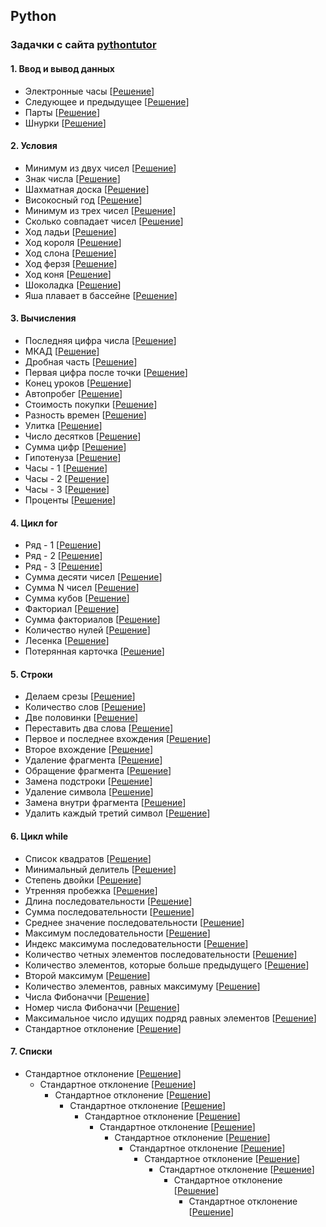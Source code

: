 ## Python
### Задачки с сайта [pythontutor](http://pythontutor.ru)
#### 1. Ввод и вывод данных 
- Электронные часы 
[[Решение](Exercises_python/Phase_1/1.4.py)]
- Следующее и предыдущее
[[Решение](Exercises_python/Phase_1/1.6.py)]
- Парты
[[Решение](Exercises_python/Phase_1/1.7.py)]
- Шнурки
[[Решение](Exercises_python/Phase_1/1.8.py)]

#### 2. Условия
- Минимум из двух чисел
[[Решение](Exercises_python/Phase_1/2.1.py)]
- Знак числа
[[Решение](Exercises_python/Phase_1/2.2.py)]
- Шахматная доска
[[Решение](Exercises_python/Phase_1/2.3.py)]
- Високосный год
[[Решение](Exercises_python/Phase_1/2.4.py)]
- Минимум из трех чисел
[[Решение](Exercises_python/Phase_1/2.5.py)]
- Сколько совпадает чисел
[[Решение](Exercises_python/Phase_1/2.6.py)]
- Ход ладьи
[[Решение](Exercises_python/Phase_1/2.7.py)]
- Ход короля
[[Решение](Exercises_python/Phase_1/2.8.py)]
- Ход слона
[[Решение](Exercises_python/Phase_1/2.9.py)]
- Ход ферзя
[[Решение](Exercises_python/Phase_1/2.10.py)]
- Ход коня
[[Решение](Exercises_python/Phase_1/2.11.py)]
- Шоколадка
[[Решение](Exercises_python/Phase_1/2.12.py)]
- Яша плавает в бассейне
[[Решение](Exercises_python/Phase_1/2.13.py)]
  
#### 3. Вычисления
- Последняя цифра числа
[[Решение](Exercises_python/Phase_1/3.1.py)]
- МКАД
[[Решение](Exercises_python/Phase_1/3.2.py)]
- Дробная часть
[[Решение](Exercises_python/Phase_1/3.3.py)]
- Первая цифра после точки
[[Решение](Exercises_python/Phase_1/3.4.py)]
- Конец уроков
[[Решение](Exercises_python/Phase_1/3.5.py)]
- Автопробег
[[Решение](Exercises_python/Phase_1/3.6.py)]
- Стоимость покупки
[[Решение](Exercises_python/Phase_1/3.7.py)]
- Разность времен
[[Решение](Exercises_python/Phase_1/3.8.py)]
- Улитка
[[Решение](Exercises_python/Phase_1/3.9.py)]
- Число десятков
[[Решение](Exercises_python/Phase_1/3.10.py)]
- Сумма цифр
[[Решение](Exercises_python/Phase_1/3.11.py)]
- Гипотенуза
[[Решение](Exercises_python/Phase_1/3.12.py)]
- Часы - 1
[[Решение](Exercises_python/Phase_1/3.13.py)]
- Часы - 2
[[Решение](Exercises_python/Phase_1/3.14.py)]
- Часы - 3
[[Решение](Exercises_python/Phase_1/3.15.py)]
- Проценты
[[Решение](Exercises_python/Phase_1/3.16.py)]
  
#### 4. Цикл for
- Ряд - 1
[[Решение](Exercises_python/Phase_1/4.1.py)]
- Ряд - 2
[[Решение](Exercises_python/Phase_1/4.2.py)]
- Ряд - 3
[[Решение](Exercises_python/Phase_1/4.3.py)]
- Сумма десяти чисел
[[Решение](Exercises_python/Phase_1/4.4.py)]
- Сумма N чисел 
[[Решение](Exercises_python/Phase_1/4.5.py)]
- Сумма кубов 
[[Решение](Exercises_python/Phase_1/4.6.py)]
- Факториал 
[[Решение](Exercises_python/Phase_1/4.7.py)]
- Сумма факториалов 
[[Решение](Exercises_python/Phase_1/4.8.py)]
- Количество нулей
[[Решение](Exercises_python/Phase_1/4.9.py)]
- Лесенка 
[[Решение](Exercises_python/Phase_1/4.10.py)]
- Потерянная карточка
[[Решение](Exercises_python/Phase_1/4.11.py)]

#### 5. Строки
- Делаем срезы
[[Решение](Exercises_python/Phase_1/5.1.py)]
- Количество слов
[[Решение](Exercises_python/Phase_1/5.2.py)]
- Две половинки
[[Решение](Exercises_python/Phase_1/5.3.py)]
- Переставить два слова
[[Решение](Exercises_python/Phase_1/5.4.py)]
- Первое и последнее вхождения
[[Решение](Exercises_python/Phase_1/5.5.py)]
- Второе вхождение
[[Решение](Exercises_python/Phase_1/5.6.py)]
- Удаление фрагмента
[[Решение](Exercises_python/Phase_1/5.7.py)]
- Обращение фрагмента
[[Решение](Exercises_python/Phase_1/5.8.py)]
- Замена подстроки
[[Решение](Exercises_python/Phase_1/5.9.py)]
- Удаление символа
[[Решение](Exercises_python/Phase_1/5.10.py)]
- Замена внутри фрагмента
[[Решение](Exercises_python/Phase_1/5.11.py)]
- Удалить каждый третий символ
[[Решение](Exercises_python/Phase_1/5.12.py)]
  
#### 6. Цикл while
- Список квадратов
[[Решение](Exercises_python/Phase_1/6.1.py)]
- Минимальный делитель
[[Решение](Exercises_python/Phase_1/6.2.py)]
- Степень двойки
[[Решение](Exercises_python/Phase_1/6.3.py)]
- Утренняя пробежка
[[Решение](Exercises_python/Phase_1/6.4.py)]
- Длина последовательности
[[Решение](Exercises_python/Phase_1/6.5.py)]
- Сумма последовательности
[[Решение](Exercises_python/Phase_1/6.6.py)]
- Среднее значение последовательности
[[Решение](Exercises_python/Phase_1/6.7.py)]
- Максимум последовательности
[[Решение](Exercises_python/Phase_1/6.8.py)]
- Индекс максимума последовательности
[[Решение](Exercises_python/Phase_1/6.9.py)]
- Количество четных элементов последовательности
[[Решение](Exercises_python/Phase_1/6.10.py)]
- Количество элементов, которые больше предыдущего
[[Решение](Exercises_python/Phase_1/6.11.py)]
- Второй максимум
[[Решение](Exercises_python/Phase_1/6.12.py)]
- Количество элементов, равных максимуму
[[Решение](Exercises_python/Phase_1/6.13.py)]
- Числа Фибоначчи
[[Решение](Exercises_python/Phase_1/6.14.py)]
- Номер числа Фибоначчи
[[Решение](Exercises_python/Phase_1/6.15.py)]
- Максимальное число идущих подряд равных элементов
[[Решение](Exercises_python/Phase_1/6.16.py)]
- Стандартное отклонение
[[Решение](Exercises_python/Phase_1/6.17.py)]

#### 7. Списки
- Стандартное отклонение
[[Решение](Exercises_python/Phase_1/6.17.py)]
  - Стандартное отклонение
[[Решение](Exercises_python/Phase_1/6.17.py)]
    - Стандартное отклонение
[[Решение](Exercises_python/Phase_1/6.17.py)]
      - Стандартное отклонение
[[Решение](Exercises_python/Phase_1/6.17.py)]
        - Стандартное отклонение
[[Решение](Exercises_python/Phase_1/6.17.py)]
          - Стандартное отклонение
[[Решение](Exercises_python/Phase_1/6.17.py)]
            - Стандартное отклонение
[[Решение](Exercises_python/Phase_1/6.17.py)]
              - Стандартное отклонение
[[Решение](Exercises_python/Phase_1/6.17.py)]
                - Стандартное отклонение
[[Решение](Exercises_python/Phase_1/6.17.py)]
                  - Стандартное отклонение
[[Решение](Exercises_python/Phase_1/6.17.py)]
                    - Стандартное отклонение
[[Решение](Exercises_python/Phase_1/6.17.py)]
                      - Стандартное отклонение
[[Решение](Exercises_python/Phase_1/6.17.py)]